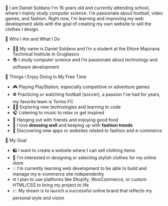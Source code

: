 👦 I am Daniel Soldano
I'm 16 years old and currently attending school, where I mainly study computer science. I'm passionate about football, video games, and fashion.
Right now, I'm learning and improving my web development skills with the goal of creating my own website to sell the clothes I design.




👋 Who I Am and What I Do

- 🧑‍💻 My name is Daniel Soldano and I’m a student at the Ettore Majorana Technical Institute in Grugliasco
- 📚 I study computer science and I’m passionate about technology and software development



  
🎯 Things I Enjoy Doing in My Free Time

- 🎮 Playing PlayStation, especially competitive or adventure games 
- ⚽ Practicing or watching football (soccer), a passion I've had for years, my favorite team is Torino FC  
- 🧑‍💻 Exploring new technologies and learning to code  
- 🎧 Listening to music to relax or get inspired  
- 🍕 Hanging out with friends and enjoying good food
- 👔 I love **dressing well** and keeping up with **fashion trends**
- 📱 Discovering new apps or websites related to fashion and e-commerce
  



🚀 My Goal

- 🛍️ I want to create a website where I can sell clothing items
- 🎨 I'm interested in designing or selecting stylish clothes for my online store
- 💡 I'm currently learning web development to be able to build and manage my e-commerce site independently
- 🌐 I plan to use platforms like Shopify, WooCommerce, or custom HTML/CSS to bring my project to life
- 📈 My dream is to launch a successful online brand that reflects my personal style and vision



